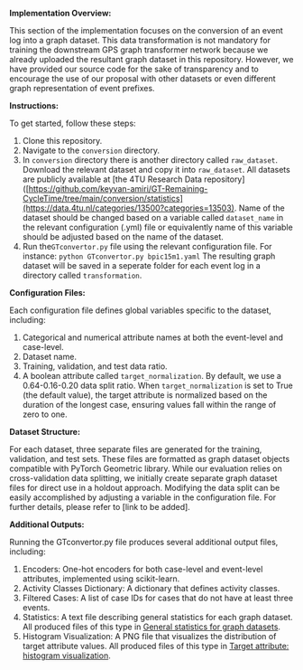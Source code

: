 **Implementation Overview:**

This section of the implementation focuses on the conversion of an event log into a graph dataset. This data transformation is not mandatory for training the downstream GPS graph transformer network because we already uploaded the resultant graph dataset in this repository. However, we have provided our source code for the sake of transparency and to encourage the use of our proposal with other datasets or even different graph representation of event prefixes.

**Instructions:**

To get started, follow these steps:
1. Clone this repository.
2. Navigate to the `conversion` directory.
3. In `conversion` directory there is another directory called `raw_dataset`. Download the relevant dataset and copy it into `raw_dataset`. All datasets are publicly available at [the 4TU Research Data repository]([https://github.com/keyvan-amiri/GT-Remaining-CycleTime/tree/main/conversion/statistics](https://data.4tu.nl/categories/13500?categories=13503). Name of the dataset should be changed based on a variable called `dataset_name`  in the relevant configuration (.yml) file or equivalently name of this variable should be adjusted based on the name of the dataset.
8. Run the`GTconvertor.py`  file using the relevant configuration file. For instance: `python GTconvertor.py bpic15m1.yaml`
The resulting graph dataset will be saved in a seperate folder for each event log in a directory called `transformation`.

**Configuration Files:**

Each configuration file defines global variables specific to the dataset, including:
1. Categorical and numerical attribute names at both the event-level and case-level.
2. Dataset name.
3. Training, validation, and test data ratio.
4. A boolean attribute called `target_normalization`.
By default, we use a 0.64-0.16-0.20 data split ratio. When `target_normalization` is set to True (the default value), the target attribute is normalized based on the duration of the longest case, ensuring values fall within the range of zero to one.

**Dataset Structure:**

For each dataset, three separate files are generated for the training, validation, and test sets. These files are formatted as graph dataset objects compatible with PyTorch Geometric library. While our evaluation relies on cross-validation data splitting, we initially create separate graph dataset files for direct use in a holdout approach. Modifying the data split can be easily accomplished by adjusting a variable in the configuration file. For further details, please refer to [link to be added].

**Additional Outputs:**

Running the GTconvertor.py file produces several additional output files, including:
1. Encoders: One-hot encoders for both case-level and event-level attributes, implemented using scikit-learn.
2. Activity Classes Dictionary: A dictionary that defines activity classes.
3. Filtered Cases: A list of case IDs for cases that do not have at least three events.
4. Statistics: A text file describing general statistics for each graph dataset. All produced files of this type in [General statistics for graph datasets](https://github.com/keyvan-amiri/GT-Remaining-CycleTime/tree/main/conversion/statistics).
5. Histogram Visualization: A PNG file that visualizes the distribution of target attribute values. All produced files of this type in [Target attribute: histogram visualization](https://github.com/keyvan-amiri/GT-Remaining-CycleTime/tree/main/conversion/target%20attribute%20distribution).


  
